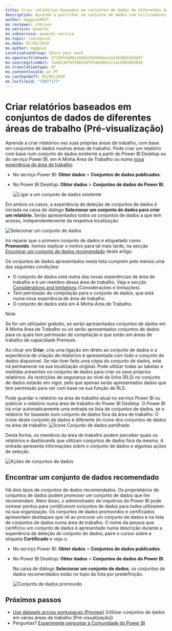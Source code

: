 ```yaml
---
title: Criar relatórios baseados em conjuntos de dados de diferentes áreas de trabalho (Pré-visualização) – Power BI
description: Aprenda a partilhar um conjunto de dados com utilizadores na organização. Em seguida, estes poderão criar relatórios com base no seu conjunto de dados nas suas próprias áreas de trabalho.
author: maggiesMSFT
ms.reviewer: chbraun
ms.service: powerbi
ms.subservice: powerbi-service
ms.topic: conceptual
ms.date: 07/03/2019
ms.author: maggies
LocalizationGroup: Share your work
ms.openlocfilehash: 371507eb86e1b68225e9d66ee3a1363b0e163d4f
ms.sourcegitcommit: 7aa0136f93f88516f97ddd8031ccac5d07863b92
ms.translationtype: HT
ms.contentlocale: pt-PT
ms.lasthandoff: 05/05/2020
ms.locfileid: "73877177"
---
```

# <a name="create-reports-based-on-datasets-from-different-workspaces-preview"></a>Criar relatórios baseados em conjuntos de dados de diferentes áreas de trabalho (Pré-visualização)

Aprenda a criar relatórios nas suas próprias áreas de trabalho, com base em conjuntos de dados noutras áreas de trabalho. Pode criar um relatório com base num conjunto de dados existente a partir do Power BI Desktop ou do serviço Power BI, em A Minha Área de Trabalho ou numa [nova experiência de área de trabalho](service-create-the-new-workspaces.md).

- No serviço Power BI: **Obter dados** > **Conjuntos de dados publicados**.
- No Power BI Desktop: **Obter dados** > **Conjuntos de dados do Power BI**.

    ![Ligar a um conjunto de dados existente](media/service-datasets-across-workspaces/power-bi-connect-dataset-pk.png)
   
Em ambos os casos, a experiência de deteção de conjuntos de dados é iniciada na caixa de diálogo **Selecionar um conjunto de dados para criar um relatório**. Serão apresentados todos os conjuntos de dados a que tem acesso, independentemente da respetiva localização:

![Selecionar um conjunto de dados](media/service-datasets-across-workspaces/power-bi-select-dataset.png)

Irá reparar que o primeiro conjunto de dados é etiquetado como **Promovido**. Iremos explicar o motivo para tal mais tarde, na secção [Encontrar um conjunto de dados recomendado](#find-an-endorsed-dataset) deste artigo.

Os conjuntos de dados apresentados nesta lista cumprem pelo menos uma das seguintes condições:

- O conjunto de dados está numa das novas experiências de área de trabalho e é um membro dessa área de trabalho. Veja a secção [Considerations and limitations](service-datasets-across-workspaces.md#considerations-and-limitations) (Considerações e limitações).
- Tem permissão de compilação para o conjunto de dados, que está numa nova experiência de área de trabalho.
- O conjunto de dados está em A Minha Área de Trabalho.

> [!NOTE]
> Se for um utilizador gratuito, só serão apresentados conjuntos de dados em A Minha Área de Trabalho ou só serão apresentados conjuntos de dados para os quais tem permissão de compilação e que estão em áreas de trabalho de capacidade Premium.

Ao clicar em **Criar**, cria uma ligação em direto ao conjunto de dados e a experiência de criação de relatórios é apresentada com todo o conjunto de dados disponível. Se não tiver feito uma cópia do conjunto de dados, este irá permanecer na sua localização original. Pode utilizar todas as tabelas e medidas presentes no conjunto de dados para criar os seus próprios relatórios. As restrições de segurança ao nível da linha (RLS) no conjunto de dados estarão em vigor, pelo que apenas serão apresentados dados que tem permissão para ver com base na sua função de RLS.

Pode guardar o relatório na área de trabalho atual no serviço Power BI ou publicar o relatório numa área de trabalho do Power BI Desktop. O Power BI irá criar automaticamente uma entrada na lista de conjuntos de dados, se o relatório for baseado num conjunto de dados fora da área de trabalho. O ícone deste conjunto de dados é diferente do ícone dos conjuntos de dados na área de trabalho: ![Ícone Conjunto de dados partilhado](media/service-datasets-discover-across-workspaces/power-bi-shared-dataset-icon.png)

Desta forma, os membros da área de trabalho podem perceber quais os relatórios e dashboards que utilizam conjuntos de dados fora da mesma. A entrada apresenta informações sobre o conjunto de dados e algumas ações de seleção.

![Ações de conjuntos de dados](media/service-datasets-across-workspaces/power-bi-dataset-actions.png)

## <a name="find-an-endorsed-dataset"></a>Encontrar um conjunto de dados recomendado

Há dois tipos de conjuntos de dados recomendados. Os proprietários de conjuntos de dados podem *promover* um conjunto de dados que lhe recomendam. Além disso, o administrador de inquilinos do Power BI pode nomear peritos para *certificarem* conjuntos de dados para todos utilizarem na sua organização. Os conjuntos de dados promovidos e certificados apresentam *destaques* que vê ao procurar um conjunto de dados e na lista de conjuntos de dados numa área de trabalho. O nome da pessoa que certificou um conjunto de dados é apresentado numa descrição durante a experiência de deteção do conjunto de dados; paire o cursor sobre a etiqueta **Certificado** e veja-o.

- No serviço Power BI: **Obter dados** > **Conjuntos de dados publicados**.
- No Power BI Desktop: **Obter dados** > **Conjuntos de dados do Power BI**.

    Na caixa de diálogo **Selecionar um conjunto de dados**, os conjuntos de dados recomendados estão no topo da lista por predefinição. 

    ![Conjunto de dados promovido](media/service-datasets-certify-promote/power-bi-dataset-promoted.png)

## <a name="next-steps"></a>Próximos passos

- [Use datasets across workspaces (Preview)](service-datasets-across-workspaces.md) (Utilizar conjuntos de dados em várias áreas de trabalho [Pré-visualização])
- Perguntas? [Experimente perguntar à Comunidade do Power BI](https://community.powerbi.com/)
